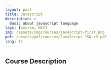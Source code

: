 ```yaml
---
layout: post
title: Javascript
description: >
  Basic about javascript language
tags: [course, DEV]
img: /assets/img/courses/javascript-first.png
pdf: /assets/pdf/courses/JavaScript-JSA-r3.pdf
lang: fr
---
```


## Course Description
